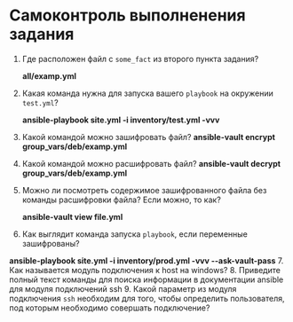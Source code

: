 # Самоконтроль выполненения задания

1. Где расположен файл с `some_fact` из второго пункта задания?
    
    **all/examp.yml**


2. Какая команда нужна для запуска вашего `playbook` на окружении `test.yml`?
    
   **ansible-playbook site.yml -i inventory/test.yml -vvv**

3. Какой командой можно зашифровать файл?
   **ansible-vault encrypt group_vars/deb/examp.yml** 

4. Какой командой можно расшифровать файл?
   **ansible-vault decrypt group_vars/deb/examp.yml**

5. Можно ли посмотреть содержимое зашифрованного файла без команды расшифровки файла? Если можно, то как?

   **ansible-vault view file.yml**
6. Как выглядит команда запуска `playbook`, если переменные зашифрованы?

 **ansible-playbook site.yml -i inventory/prod.yml -vvv --ask-vault-pass**
7. Как называется модуль подключения к host на windows?
8. Приведите полный текст команды для поиска информации в документации ansible для модуля подключений ssh
9. Какой параметр из модуля подключения `ssh` необходим для того, чтобы определить пользователя, под которым необходимо совершать подключение?
